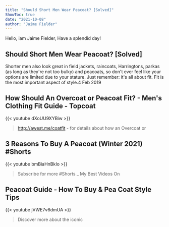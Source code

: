 ```yaml
---
title: "Should Short Men Wear Peacoat? [Solved]"
ShowToc: true 
date: "2021-10-08"
author: "Jaime Fielder" 
---
```


Hello, iam Jaime Fielder, Have a splendid day!
## Should Short Men Wear Peacoat? [Solved]
 Shorter men also look great in field jackets, raincoats, Harringtons, parkas (as long as they're not too bulky) and peacoats, so don't ever feel like your options are limited due to your stature. Just remember: it's all about fit. Fit is the most important aspect of style.4 Feb 2019

## How Should An Overcoat or Peacoat Fit? - Men's Clothing Fit Guide - Topcoat
{{< youtube dXoUU9XYBiw >}}
>http://awest.me/coatfit - for details about how an Overcoat or 

## 3 Reasons To Buy A Peacoat (Winter 2021) #Shorts
{{< youtube bmBiaHnBkIo >}}
>Subscribe for more #Shorts _ My Best Videos On 

## Peacoat Guide - How To Buy & Pea Coat Style Tips
{{< youtube jVWE7v6dmUA >}}
>Discover more about the iconic 

